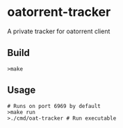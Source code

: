 # oatorrent-tracker
A private tracker for oatorrent client

## Build
```shell
>make
```

## Usage
```shell
# Runs on port 6969 by default
>make run
>./cmd/oat-tracker # Run executable
```